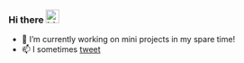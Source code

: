 ### Hi there <img src="https://user-images.githubusercontent.com/1303154/88677602-1635ba80-d120-11ea-84d8-d263ba5fc3c0.gif" width="24px" alt="hi">
- 🔭 I’m currently working on mini projects in my spare time!
- 📫 I sometimes [tweet](https://twitter.com/zhenkitkong)

<!--
**kzkit/kzkit** is a ✨ _special_ ✨ repository because its `README.md` (this file) appears on your GitHub profile.
-->
